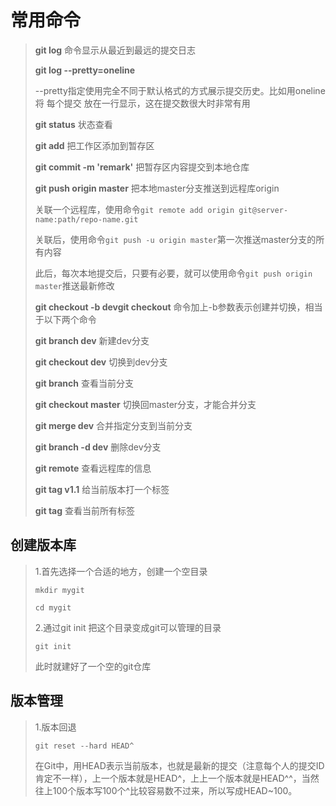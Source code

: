 # 常用命令

> **git log** 命令显示从最近到最远的提交日志
>
> **git log --pretty=oneline**
>
> --pretty指定使用完全不同于默认格式的方式展示提交历史。比如用oneline 将 每个提交 放在一行显示，这在提交数很大时非常有用
>
> **git status** 状态查看  
>
> **git add** 把工作区添加到暂存区
>
> **git commit -m 'remark'** 把暂存区内容提交到本地仓库
>
> **git push origin master** 把本地master分支推送到远程库origin
>
> 关联一个远程库，使用命令`git remote add origin git@server-name:path/repo-name.git`
>
> 关联后，使用命令`git push -u origin master`第一次推送master分支的所有内容
>
> 此后，每次本地提交后，只要有必要，就可以使用命令`git push origin master`推送最新修改
>
> **git checkout -b devgit checkout** 命令加上-b参数表示创建并切换，相当于以下两个命令
>
> **git branch dev** 新建dev分支
>
> **git checkout dev** 切换到dev分支
>
> **git branch** 查看当前分支
>
> **git checkout master** 切换回master分支，才能合并分支
>
> **git merge dev** 合并指定分支到当前分支
>
> **git branch -d dev** 删除dev分支
>
> **git remote** 查看远程库的信息
>
> **git tag v1.1** 给当前版本打一个标签
>
> **git tag** 查看当前所有标签

## 创建版本库

> 1.首先选择一个合适的地方，创建一个空目录
>
> `mkdir mygit`
>
> `cd mygit`
>
> 2.通过git init 把这个目录变成git可以管理的目录
>
> `git init`
>
> 此时就建好了一个空的git仓库

## 版本管理

> 1.版本回退
>
> `git reset --hard HEAD^`
>
> 在Git中，用HEAD表示当前版本，也就是最新的提交（注意每个人的提交ID肯定不一样），上一个版本就是HEAD^，上上一个版本就是HEAD^^，当然往上100个版本写100个^比较容易数不过来，所以写成HEAD~100。